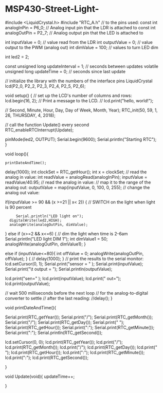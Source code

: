 # MSP430-Street-Light-




#include <LiquidCrystal.h>
#include "RTC_A.h"
// to the pins used:
const int analogInPin = P6_0;  // Analog input pin that the LDR is attached to
const int analogOutPin = P2_7; // Analog output pin that the LED is attached to

int inputValue = 0;        // value read from the LDR
int outputValue = 0;        // value output to the PWM (analog out)
int dimValue = 100;           // values to turn LED dim

int led2 = 2;


const unsigned long    updateInterval =  1;     // seconds between updates
volatile unsigned long updateTime =      0;      // seconds since last update



// initialize the library with the numbers of the interface pins
LiquidCrystal lcd(P2_0, P2_2, P2_3, P2_4, P2_5, P2_6);




void setup()
{
  // set up the LCD's number of columns and rows: 
  lcd.begin(16, 2);
  // Print a message to the LCD.
//  lcd.print("hello, world!");
  
  // Second, Minute, Hour, Day, Day of Week, Month, Year);
  RTC_init(50, 59, 1, 26, THURSDAY, 4, 2018);

  // call the function Update() every second
  RTC_enableRTCInterrupt(Update); 

  pinMode(led2, OUTPUT);
  Serial.begin(9600);
  Serial.println("Starting RTC");
}


void loop(){

    printDateAndTime();
  delay(1000);
  int clockSet = RTC_getHour();
  int x = clockSet;
    // read the analog in value:
      int readValue = analogRead(analogInPin);
         inputValue = readValue/40.95;
        // read the analog in value:
      // map it to the range of the analog out:
      outputValue = map(inputValue, 0, 100, 0, 255);
      // change the analog out value:


   if(inputValue >= 90 && (x >=21 || x< 2)) { // SWITCH on the light when light is 90 percent

         Serial.println("LED light on");
      digitalWrite(led2,HIGH);
      analogWrite(analogOutPin, dimValue);
  }
  else if (x>=2 && x<=6)  { // dim the light when time is 2-6am
       Serial.println("LED light DIM 1");
       int dimValue1 = 50;
       analogWrite(analogOutPin, dimValue1);
    }


  else if (inputValue<=80){
    int offValue = 0;
        analogWrite(analogOutPin, offValue);
  }
  {
//      delay(1000);
  }
  // print the results to the serial monitor:
  lcd.setCursor(0, 1);
  Serial.print("sensor = " );
  Serial.print(inputValue);
  Serial.print("\t output = ");
  Serial.println(outputValue);
  
  lcd.print("sen=" );
  lcd.print(inputValue);
  lcd.print(" out=");
  lcd.print(outputValue);

  // wait 500 milliseconds before the next loop
  // for the analog-to-digital converter to settle
  // after the last reading:
  //delay();
}



void printDateAndTime(){

  Serial.print(RTC_getYear());
  Serial.print("/");
  Serial.print(RTC_getMonth());
  Serial.print("/");
  Serial.print(RTC_getDay());
  Serial.print("  ");
  Serial.print(RTC_getHour());
  Serial.print(":");
  Serial.print(RTC_getMinute());
  Serial.print(":");
  Serial.println(RTC_getSecond());

  lcd.setCursor(0, 0);
  lcd.print(RTC_getYear());
  lcd.print("/");
  lcd.print(RTC_getMonth());
  lcd.print("/");
  lcd.print(RTC_getDay());
  lcd.print(" ");
  lcd.print(RTC_getHour());
  lcd.print(":");
  lcd.print(RTC_getMinute());
  lcd.print(":");
  lcd.print(RTC_getSecond());

}

void Update(void){
    updateTime++;
  
}
